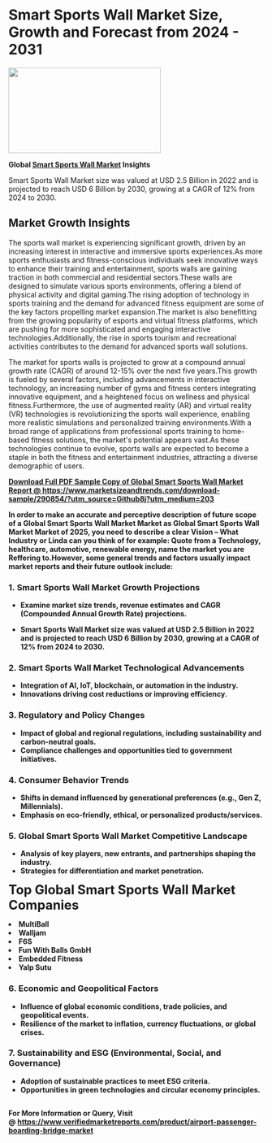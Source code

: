 <H1>Smart Sports Wall Market Size, Growth and Forecast from 2024 - 2031</H1><img class="aligncenter size-medium wp-image-584254" src="https://thirdeyenews.in/wp-content/uploads/2024/09/Global-Market-Research-300x168.jpeg" alt="" width="300" height="168" /><p><strong>Global&nbsp;<a href="https://www.marketsizeandtrends.com/download-sample/290854/?utm_source=Github8j?utm_medium=203">Smart Sports Wall Market</a> Insights</strong></p><p>Smart Sports Wall Market size was valued at USD 2.5 Billion in 2022 and is projected to reach USD 6 Billion by 2030, growing at a CAGR of 12% from 2024 to 2030.</p><p><h2>Market Growth Insights</h2> <p>The sports wall market is experiencing significant growth, driven by an increasing interest in interactive and immersive sports experiences.As more sports enthusiasts and fitness-conscious individuals seek innovative ways to enhance their training and entertainment, sports walls are gaining traction in both commercial and residential sectors.These walls are designed to simulate various sports environments, offering a blend of physical activity and digital gaming.The rising adoption of technology in sports training and the demand for advanced fitness equipment are some of the key factors propelling market expansion.The market is also benefitting from the growing popularity of esports and virtual fitness platforms, which are pushing for more sophisticated and engaging interactive technologies.Additionally, the rise in sports tourism and recreational activities contributes to the demand for advanced sports wall solutions.</p> <p><strong><a href="#"></a></strong></p> <p>The market for sports walls is projected to grow at a compound annual growth rate (CAGR) of around 12-15% over the next five years.This growth is fueled by several factors, including advancements in interactive technology, an increasing number of gyms and fitness centers integrating innovative equipment, and a heightened focus on wellness and physical fitness.Furthermore, the use of augmented reality (AR) and virtual reality (VR) technologies is revolutionizing the sports wall experience, enabling more realistic simulations and personalized training environments.With a broad range of applications from professional sports training to home-based fitness solutions, the market's potential appears vast.As these technologies continue to evolve, sports walls are expected to become a staple in both the fitness and entertainment industries, attracting a diverse demographic of users.</p> <p><strong><a href="#"></p><p><span class=""><strong>Download Full PDF Sample Copy of Global Smart Sports Wall Market Report</strong> @ <a href="https://www.marketsizeandtrends.com/download-sample/290854/?utm_source=Github8j?utm_medium=203" target="_blank">https://www.marketsizeandtrends.com/download-sample/290854/?utm_source=Github8j?utm_medium=203</a></span></p><p>In order to make an accurate and perceptive description of future scope of a Global&nbsp;Smart Sports Wall Market Market as Global&nbsp;Smart Sports Wall Market Market of 2025, you need to describe a clear Vision &ndash; What Industry or Linda can you think of for example: Quote from a Technology, healthcare, automotive, renewable energy, name the market you are Reffering to.However, some general trends and factors usually impact market reports and their future outlook include:</p><h3>1.&nbsp;<strong>Smart Sports Wall Market Growth Projections</strong></h3><ul><li>Examine market size trends, revenue estimates and CAGR (Compounded Annual Growth Rate) projections.</li><li><p>Smart Sports Wall Market size was valued at USD 2.5 Billion in 2022 and is projected to reach USD 6 Billion by 2030, growing at a CAGR of 12% from 2024 to 2030.</p></li></ul><h3>2.&nbsp;<strong>Smart Sports Wall Market Technological Advancements</strong></h3><ul><li>Integration of AI, IoT, blockchain, or automation in the industry.</li><li>Innovations driving cost reductions or improving efficiency.</li></ul><h3>3.&nbsp;<strong>Regulatory and Policy Changes</strong></h3><ul><li>Impact of global and regional regulations, including sustainability and carbon-neutral goals.</li><li>Compliance challenges and opportunities tied to government initiatives.</li></ul><h3>4.&nbsp;<strong>Consumer Behavior Trends</strong></h3><ul><li>Shifts in demand influenced by generational preferences (e.g., Gen Z, Millennials).</li><li>Emphasis on eco-friendly, ethical, or personalized products/services.</li></ul><h3>5.&nbsp;<strong>Global Smart Sports Wall Market Competitive Landscape</strong></h3><ul><li>Analysis of key players, new entrants, and partnerships shaping the industry.</li><li>Strategies for differentiation and market penetration.</li></ul><p data-pm-slice="1 1 []"><span style="color: inherit; font-family: inherit; font-size: 25px;">Top Global Smart Sports Wall Market Companies</span></p><div class="" data-test-id=""><p><li>MultiBall</li><li> Walljam</li><li> F6S</li><li> Fun With Balls GmbH</li><li> Embedded Fitness</li><li> Yalp Sutu</li></p></div><h3>6.&nbsp;<strong>Economic and Geopolitical Factors</strong></h3><ul><li>Influence of global economic conditions, trade policies, and geopolitical events.</li><li>Resilience of the market to inflation, currency fluctuations, or global crises.</li></ul><h3>7.&nbsp;<strong>Sustainability and ESG (Environmental, Social, and Governance)</strong></h3><ul><li>Adoption of sustainable practices to meet ESG criteria.</li><li>Opportunities in green technologies and circular economy principles.</li></ul><h2><strong style="font-size: 14px;">For More Information or Query, Visit @&nbsp;</strong><a style="background-color: #ffffff; font-size: 14px;" href="https://www.marketsizeandtrends.com/report/smart-sports-wall-market/" target="_blank">https://www.verifiedmarketreports.com/product/airport-passenger-boarding-bridge-market</a></h2>
